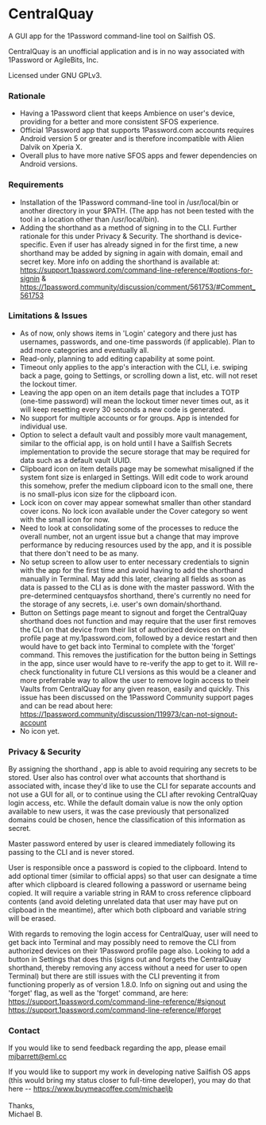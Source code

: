 # CentralQuay
A GUI app for the 1Password command-line tool on Sailfish OS.

CentralQuay is an unofficial application and is in no way associated with 1Password or AgileBits, Inc.

Licensed under GNU GPLv3.

<h3>Rationale</h3>

- Having a 1Password client that keeps Ambience on user's device, providing for a better and more consistent SFOS experience.
- Official 1Password app that supports 1Password.com accounts requires Android version 5 or greater and is therefore incompatible with Alien Dalvik on Xperia X.
- Overall plus to have more native SFOS apps and fewer dependencies on Android versions.

<h3>Requirements</h3>

- Installation of the 1Password command-line tool in /usr/local/bin or another directory in your $PATH. (The app has not been tested with the tool in a location other than /usr/local/bin).
- Adding the shorthand <centquaysfos> as a method of signing in to the CLI. Further rationale for this under Privacy & Security. The shorthand is device-specific. Even if user has already signed in for the first time, a new shorthand may be added by signing in again with domain, email and secret key. More info on adding the shorthand is available at:<br>
    https://support.1password.com/command-line-reference/#options-for-signin &<br>
    https://1password.community/discussion/comment/561753/#Comment_561753

<h3>Limitations & Issues</h3>

- As of now, only shows items in 'Login' category and there just has usernames, passwords, and one-time passwords (if applicable). Plan to add more categories and eventually all.
- Read-only, planning to add editing capability at some point.
- Timeout only applies to the app's interaction with the CLI, i.e. swiping back a page, going to Settings, or scrolling down a list, etc. will not reset the lockout timer.
- Leaving the app open on an item details page that includes a TOTP (one-time password) will mean the lockout timer never times out, as it will keep resetting every 30 seconds a new code is generated.
- No support for multiple accounts or for groups. App is intended for individual use.
- Option to select a default vault and possibly more vault management, similar to the official app, is on hold until I have a Sailfish Secrets implementation to provide the secure storage that may be required for data such as a default vault UUID.
- Clipboard icon on item details page may be somewhat misaligned if the system font size is enlarged in Settings. Will edit code to work around this somehow, prefer the medium clipboard icon to the small one, there is no small-plus icon size for the clipboard icon.
- Lock icon on cover may appear somewhat smaller than other standard cover icons. No lock icon available under the Cover category so went with the small icon for now.
- Need to look at consolidating some of the processes to reduce the overall number, not an urgent issue but a change that may improve performance by reducing resources used by the app, and it is possible that there don't need to be as many.
- No setup screen to allow user to enter necessary credentials to signin with the app for the first time and avoid having to add the shorthand manually in Terminal. May add this later, clearing all fields as soon as data is passed to the CLI as is done with the master password. With the pre-determined centquaysfos shorthand, there's currently no need for the storage of any secrets, i.e. user's own domain/shorthand.
- Button on Settings page meant to signout and forget the CentralQuay shorthand does not function and may require that the user first removes the CLI on that device from their list of authorized devices on their profile page at my.1password.com, followed by a device restart and then would have to get back into Terminal to complete with the 'forget' command. This removes the justification for the button being in Settings in the app, since user would have to re-verify the app to get to it. Will re-check functionality in future CLI versions as this would be a cleaner and more preferrable way to allow the user to remove login access to their Vaults from CentralQuay for any given reason, easily and quickly. This issue has been discussed on the 1Password Community support pages and can be read about here:<br>
    https://1password.community/discussion/119973/can-not-signout-account
- No icon yet.

<h3>Privacy & Security</h3>

By assigning the shorthand <centquaysfos>, app is able to avoid requiring any secrets to be stored. User also has control over what accounts that shorthand is associated with, incase they'd like to use the CLI for separate accounts and not use a GUI for all, or to continue using the CLI after revoking CentralQuay login access, etc. While the default domain value <my> is now the only option available to new users, it was the case previously that personalized domains could be chosen, hence the classification of this information as secret.

Master password entered by user is cleared immediately following its passing to the CLI and is never stored.

User is responsible once a password is copied to the clipboard. Intend to add optional timer (similar to official apps) so that user can designate a time after which clipboard is cleared following a password or username being copied. It will require a variable string in RAM to cross reference clipboard contents (and avoid deleting unrelated data that user may have put on clipboad in the meantime), after which both clipboard and variable string will be erased.

With regards to removing the login access for CentralQuay, user will need to get back into Terminal and may possibly need to remove the CLI from authorized devices on their 1Password profile page also. Looking to add a button in Settings that does this (signs out and forgets the CentralQuay shorthand, thereby removing any access without a need for user to open Terminal) but there are still issues with the CLI preventing it from functioning properly as of version 1.8.0. Info on signing out and using the 'forget' flag, as well as the 'forget' command, are here:
    https://support.1password.com/command-line-reference/#signout
    https://support.1password.com/command-line-reference/#forget

<h3>Contact</h3>

If you would like to send feedback regarding the app, please email mjbarrett@eml.cc

If you would like to support my work in developing native Sailfish OS apps (this would bring my status closer to full-time developer), you may do that here -- https://www.buymeacoffee.com/michaeljb <br>
<br>
	Thanks,<br>
		Michael B.
